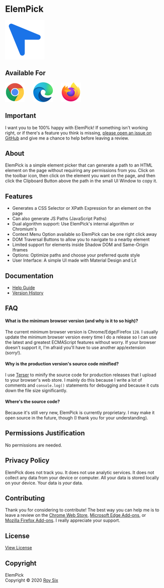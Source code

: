 # ElemPick
<img src="https://raw.githubusercontent.com/sixcious/assets/main/repository/elempick/icon.svg?sanitize=true" width="128" height="128" alt="ElemPick" title="ElemPick">

## Available For
<a href="https://chromewebstore.google.com/detail/elempick/bgcbdbijjohohjnckgpccjfimlkfbjdi" title="Download for Google Chrome"><img src="https://raw.githubusercontent.com/sixcious/assets/main/vendor/chrome.svg?sanitize=true" height="64" alt="Google Chrome"></a>
&nbsp;&nbsp;&nbsp;&nbsp;&nbsp;
<a href="https://microsoftedge.microsoft.com/addons/detail/elempick/kfhfjhgebjkeagaaobmhecnlohcclpmp" title="Download for Microsoft Edge"><img src="https://raw.githubusercontent.com/sixcious/assets/main/vendor/edge.svg" height="64" alt="Microsoft Edge"></a>
&nbsp;&nbsp;&nbsp;&nbsp;&nbsp;
<a href="https://addons.mozilla.org/firefox/addon/elempick/" title="Download for Mozilla Firefox"><img src="https://raw.githubusercontent.com/sixcious/assets/main/vendor/firefox.svg?sanitize=true" height="64" alt="Mozilla Firefox"></a>
&nbsp;&nbsp;&nbsp;&nbsp;&nbsp;

## Important
I want you to be 100% happy with ElemPick! If something isn't working right, or if there's a feature you think is missing, [please open an issue on GitHub](https://github.com/sixcious/elempick/issues) and give me a chance to help before leaving a review.

## About
ElemPick is a simple element picker that can generate a path to an HTML element on the page without requiring any permissions from you. Click on the toolbar icon, then click on the element you want on the page, and then click the Clipboard Button above the path in the small UI Window to copy it.

## Features
- Generates a CSS Selector or XPath Expression for an element on the page
- Can also generate JS Paths (JavaScript Paths)
- Dual algorithm support: Use ElemPick's internal algorithm or Chromium's
- Context Menu Option available so ElemPick can be one right click away
- DOM Traversal Buttons to allow you to navigate to a nearby element
- Limited support for elements inside Shadow DOM and Same-Origin Iframes
- Options: Optimize paths and choose your preferred quote style
- User Interface: A simple UI made with Material Design and Lit

## Documentation
- [Help Guide](https://github.com/sixcious/elempick/wiki)
- [Version History](https://github.com/sixcious/elempick/wiki/Version-History)

## FAQ

#### What is the minimum browser version (and why is it to so high)?
The current minimum browser version is Chrome/Edge/Firefox `128`. I usually update the minimum browser version every time I do a release so I can use the latest and greatest ECMAScript features without worry. If your browser doesn't support it, I'm afraid you'll have to use another app/extension (sorry!).

#### Why is the production version's source code minified?
I use [Terser](https://github.com/terser/terser) to minify the source code for production releases that I upload to your browser's web store. I mainly do this because I write a lot of comments and `console.log()` statements for debugging and because it cuts down the file size significantly.

#### Where's the source code?
Because it's still very new, ElemPick is currently proprietary. I may make it open source in the future, though (I thank you for your understanding).

## Permissions Justification
No permissions are needed.

## Privacy Policy
ElemPick does not track you. It does not use analytic services. It does not collect any data from your device or computer. All your data is stored locally on your device. Your data is *your* data.

## Contributing
Thank you for considering to contribute! The best way you can help me is to leave a review on the [Chrome Web Store](https://chromewebstore.google.com/detail/elempick/bgcbdbijjohohjnckgpccjfimlkfbjdi/reviews), [Microsoft Edge Add-ons](https://microsoftedge.microsoft.com/addons/detail/elempick/kfhfjhgebjkeagaaobmhecnlohcclpmp), or [Mozilla Firefox Add-ons](https://addons.mozilla.org/firefox/addon/elempick/). I really appreciate your support.

## License
<a href="https://github.com/sixcious/elempick/blob/main/LICENSE">View License</a>

## Copyright
ElemPick  
Copyright &copy; 2020 <a href="https://github.com/sixcious" target="_blank">Roy Six</a>
